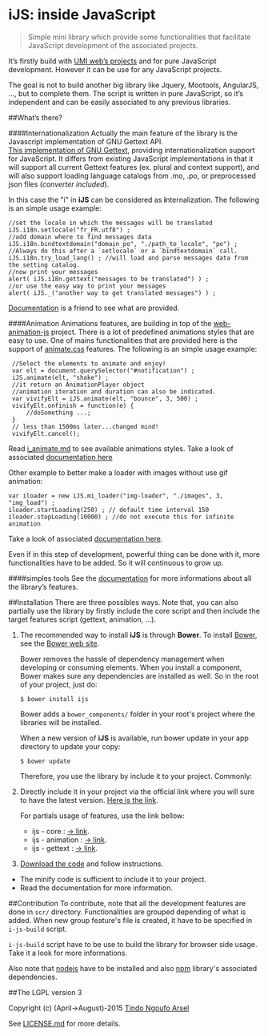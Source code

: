 iJS: inside JavaScript
======================
> Simple mini library which provide some functionalities that facilitate JavaScript development of the associated projects.

It’s firstly build with [UMI web’s projects](http://umiproject.sf.net) and for pure JavaScript development.
However it can be use for any JavaScript projects.

The goal is not to build another big library like Jquery, Mootools, AngularJS, ..., but to complete them.
The script is written in pure JavaScript, so it’s independent and can be easily associated to any previous libraries. 

##What’s there?

####Internationalization
Actually the main feature of the library is the Javascript implementation of GNU Gettext API.   
[This implementation of GNU Gettext](http://tnga.github.io/lib.ijs/docs/iJS.Gettext.html), providing internationalization support for JavaScript. 
It differs from existing JavaScript implementations in that it will support all current Gettext features 
(ex. plural and context support), and will also support loading language catalogs from .mo, .po, 
or preprocessed json files (*converter included*).

In this case the "i" in **iJS** can be considered as **i**nternalization.
The following is an simple usage example: 

    //set the locale in which the messages will be translated
    iJS.i18n.setlocale("fr_FR.utf8") ;
    //add domain where to find messages data
    iJS.i18n.bindtextdomain("domain_po", "./path_to_locale", "po") ;
    //Always do this after a `setlocale` or a `bindtextdomain` call.
    iJS.i18n.try_load_lang() ; //will load and parse messages data from the setting catalog.
    //now print your messages
    alert( iJS.i18n.gettext("messages to be translated") ) ;
    //or use the easy way to print your messages
    alert( iJS._("another way to get translated messages") ) ;
    
[Documentation]( http://tnga.github.io/lib.ijs/docs/iJS.Gettext.html) is a friend to see what are provided.

####Animation
Animations features, are building in top of the [web-animation-js](https://github.com/web-animations) project.
There is a lot of predefined animations styles that are easy to use.
One of mains functionalities that are provided here is the support of [animate.css](https://daneden.github.io/animate.css/) features. The following is an simple usage example:

     //Select the elements to animate and enjoy!
     var elt = document.querySelector("#notification") ;
     iJS.animate(elt, "shake") ;
     //it return an AnimationPlayer object
     //animation iteration and duration can also be indicated.
     var vivifyElt = iJS.animate(elt, "bounce", 3, 500) ;
     vivifyElt.onfinish = function(e) {
         //doSomething ...;
     }
     // less than 1500ms later...changed mind!
     vivifyElt.cancel();

Read [i_animate.md](https://github.com/tnga/lib.ijs/blob/master/i_animate.md) to see available animations styles.
Take a look of associated [documentation here]( http://tnga.github.io/lib.ijs/docs/global.html#animate) 

Other example to better make a loader with images without use gif animation:

    var iloader = new iJS.mi_loader("img-loader", "./images", 3, "img_load") ;
    iloader.startLoading(250) ; // default time interval 150
    iloader.stopLoading(10000) ; //do not execute this for infinite animation
    
Take a look of associated [documentation here]( http://tnga.github.io/lib.ijs/docs/iJS.mi_loader.html).

Even if in this step of development, powerful thing can be done with it, more functionalities have to be added. So it will continuous to grow up.

####simples tools
See the [documentation](http://tnga.github.io/lib.ijs/docs/) for more informations about all the library’s features.

##Installation
There are three possibles ways. 
Note that, you can also partially use the library by firstly include the core script and then include the target features script (gettext, animation, ...).

1. The recommended way to install **iJS** is through **Bower**. To install [Bower](https://github.com/bower/bower), see the [Bower web site](http://bower.io/).

   Bower removes the hassle of dependency management when developing or consuming elements. When you install a component, Bower makes sure any dependencies are installed as well. So in the root of your project, just do:
   
       $ bower install ijs
   
   Bower adds a `bower_components/` folder in your root's project where the libraries will be installed.
   
   When a new version of **iJS** is available, run bower update in your app directory to update your copy:
   
       $ bower update
       
    Therefore, you use the library by include it to your project. Commonly:
       <script src="bower_components/ijs/i.min.js"></script>

2. Directly include it in your project via the official link where you will sure to have the latest version. [Here is the link](http://tnga.github.io/lib.ijs/i.min.js).

   For partials usage of features, use the link bellow:
   
   - ijs - core : [-> link](http://tnga.github.io/lib.ijs/partials/i_core.min.js).
   - ijs - animation : [-> link](http://tnga.github.io/lib.ijs/partials/i_animation.min.js).
   - ijs - gettext : [-> link](http://tnga.github.io/lib.ijs/partials/i_gettext.min.js).
   
3. [Download the code](https://github.com/tnga/lib.ijs/archive/master.zip) and follow instructions.
  - The minify code is sufficient to include it to your project.
  - Read the documentation for more information.
  
##Contribution
To contribute, note that all the development features are done in `scr/` directory.
Functionalities are grouped depending of what is added. 
When new group feature's file is created, it have to be specified in `i-js-build` script.

`i-js-build` script have to be use to build the library for browser side usage. 
Take it a look for more informations.

Also note that [nodejs](https://nodejs.org) have to be installed and also [npm](https://npmjs.com) library's associated dependencies.

##The LGPL version 3

Copyright (c) (April->August)-2015 [Tindo Ngoufo Arsel](mailto:devtnga@gmail.com)

See [LICENSE.md](https://github.com/tnga/lib.ijs/blob/master/LICENSE.md) for more details.

